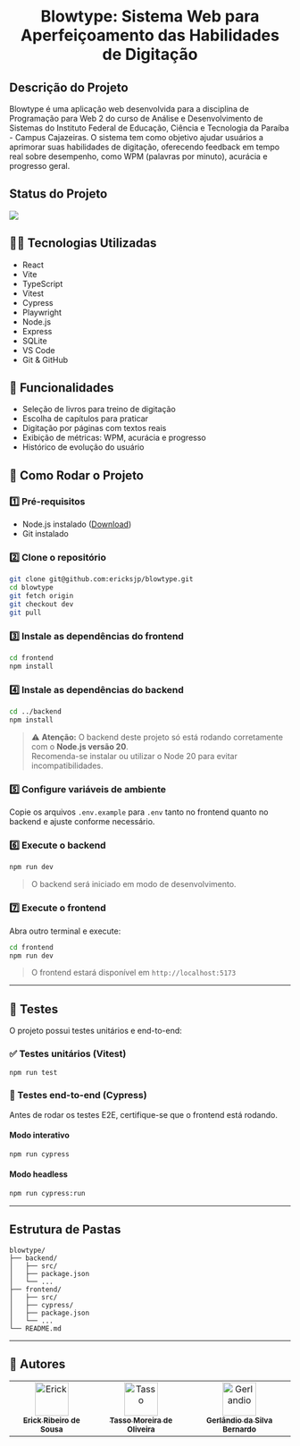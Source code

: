 <h1 align="center">Blowtype: Sistema Web para Aperfeiçoamento das Habilidades de Digitação</h1>

## Descrição do Projeto

Blowtype é uma aplicação web desenvolvida para a disciplina de Programação para Web 2 do curso de Análise e Desenvolvimento de Sistemas do Instituto Federal de Educação, Ciência e Tecnologia da Paraíba - Campus Cajazeiras. O sistema tem como objetivo ajudar usuários a aprimorar suas habilidades de digitação, oferecendo feedback em tempo real sobre desempenho, como WPM (palavras por minuto), acurácia e progresso geral.

## Status do Projeto

<img src="http://img.shields.io/static/v1?label=STATUS&message=EM%20DESENVOLVIMENTO&color=GREEN&style=for-the-badge"/>

## :man_technologist: Tecnologias Utilizadas

- React
- Vite
- TypeScript
- Vitest
- Cypress
- Playwright
- Node.js
- Express
- SQLite
- VS Code
- Git & GitHub

## :hammer: Funcionalidades

- Seleção de livros para treino de digitação
- Escolha de capítulos para praticar
- Digitação por páginas com textos reais
- Exibição de métricas: WPM, acurácia e progresso
- Histórico de evolução do usuário

## :rocket: Como Rodar o Projeto

### 1️⃣ Pré-requisitos

- Node.js instalado ([Download](https://nodejs.org))
- Git instalado

### 2️⃣ Clone o repositório

```bash
git clone git@github.com:ericksjp/blowtype.git
cd blowtype
git fetch origin
git checkout dev
git pull
```

### 3️⃣ Instale as dependências do frontend

```bash
cd frontend
npm install
```

### 4️⃣ Instale as dependências do backend

```bash
cd ../backend
npm install
```
> ⚠️ **Atenção:** O backend deste projeto só está rodando corretamente com o **Node.js versão 20**.  
> Recomenda-se instalar ou utilizar o Node 20 para evitar incompatibilidades.

### 5️⃣ Configure variáveis de ambiente

Copie os arquivos `.env.example` para `.env` tanto no frontend quanto no backend e ajuste conforme necessário.

### 6️⃣ Execute o backend

```bash
npm run dev
```
> O backend será iniciado em modo de desenvolvimento.

### 7️⃣ Execute o frontend

Abra outro terminal e execute:

```bash
cd frontend
npm run dev
```
> O frontend estará disponível em `http://localhost:5173`

---

## :test_tube: Testes

O projeto possui testes unitários e end-to-end:

### ✅ Testes unitários (Vitest)

```bash
npm run test
```

### 🧪 Testes end-to-end (Cypress)

Antes de rodar os testes E2E, certifique-se que o frontend está rodando.

#### Modo interativo

```bash
npm run cypress
```

#### Modo headless

```bash
npm run cypress:run
```

---

## Estrutura de Pastas

```
blowtype/
├── backend/
│   ├── src/
│   ├── package.json
│   └── ...
├── frontend/
│   ├── src/
│   ├── cypress/
│   ├── package.json
│   └── ...
└── README.md
```

---

## :busts_in_silhouette: Autores

<table>
  <tr>
    <td align="center">
      <a href="https://github.com/ericksjp">
        <img src="https://avatars.githubusercontent.com/u/126838970?v=4" width="60px;" alt="Erick"/>
        <br/>
        <sub><b>Erick Ribeiro de Sousa</b></sub>
      </a>
    </td>
    <td align="center">
      <a href="https://github.com/tassomoreira">
        <img src="https://avatars.githubusercontent.com/u/99520151?v=4" width="60px;" alt="Tasso"/>
        <br/>
        <sub><b>Tasso Moreira de Oliveira</b></sub>
      </a>
    </td>
    <td align="center">
      <a href="https://github.com/GerlandioBernardo">
        <img src="https://avatars.githubusercontent.com/u/126838970?v=4" width="60px;" alt="Gerlandio" />
        <br/>
        <sub><b>Gerlândio da Silva Bernardo</b></sub>
      </a>
    </td>
  </tr>
</table>
